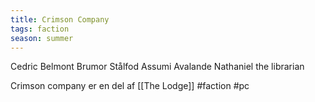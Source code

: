 ```yaml
---
title: Crimson Company
tags: faction
season: summer
---
```

 

Cedric Belmont
Brumor Stålfod
Assumi Avalande
Nathaniel the librarian

Crimson company er en del af [[The Lodge]]
#faction 
#pc 

